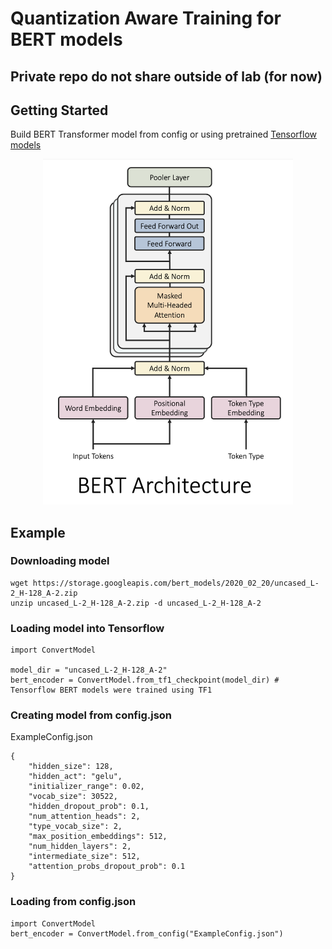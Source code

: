 # Quantization Aware Training for BERT models

## Private repo do not share outside of lab (for now)

## Getting Started

Build BERT Transformer model from config or using pretrained [Tensorflow models](https://github.com/google-research/bert)
<p align="center">
  <img src="figures/BERT_Architecture.png" width=400 />
</p>

## Example
### Downloading model
```
wget https://storage.googleapis.com/bert_models/2020_02_20/uncased_L-2_H-128_A-2.zip
unzip uncased_L-2_H-128_A-2.zip -d uncased_L-2_H-128_A-2
```
### Loading model into Tensorflow
```
import ConvertModel

model_dir = "uncased_L-2_H-128_A-2"
bert_encoder = ConvertModel.from_tf1_checkpoint(model_dir) # Tensorflow BERT models were trained using TF1
```

### Creating model from config.json
ExampleConfig.json
```
{
    "hidden_size": 128,
    "hidden_act": "gelu",
    "initializer_range": 0.02,
    "vocab_size": 30522,
    "hidden_dropout_prob": 0.1,
    "num_attention_heads": 2,
    "type_vocab_size": 2,
    "max_position_embeddings": 512,
    "num_hidden_layers": 2,
    "intermediate_size": 512,
    "attention_probs_dropout_prob": 0.1
}
```
### Loading from config.json
```
import ConvertModel
bert_encoder = ConvertModel.from_config("ExampleConfig.json")
```